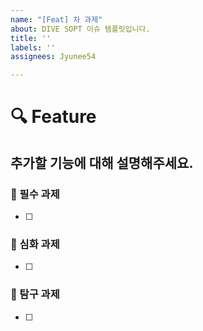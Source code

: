 ```yaml
---
name: "[Feat] 차 과제"
about: DIVE SOPT 이슈 템플릿입니다.
title: ''
labels: ''
assignees: Jyunee54

---
```


# 🔍 Feature
## 추가할 기능에 대해 설명해주세요.
### 🫛 필수 과제
- [ ]

### 🫛 심화 과제
- [ ]

### 🫛 탐구 과제
- [ ]
